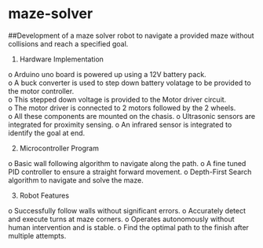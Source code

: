 # maze-solver 
##Development of a maze solver robot to navigate a provided maze without collisions and reach a specified goal.

1. Hardware Implementation

  o Arduino uno board is powered up using a 12V battery pack.  
  o A buck converter is used to step down battery volatage to be provided to the motor controller.  
  o This stepped down voltage is provided to the Motor driver circuit.  
  o The motor driver is connected to 2 motors followed by the 2 wheels.  
  o All these components are mounted on the chasis. 
  o Ultrasonic sensors are integrated for proximity sensing.
  o An infrared sensor is integrated to identify the goal at end.

2. Microcontroller Program

  o Basic wall following algorithm to navigate along the path.
  o A fine tuned PID controller to ensure a straight forward movement.
  o Depth-First Search algorithm to navigate and solve the maze.

3. Robot Features

  o Successfully follow walls without significant errors.
  o Accurately detect and execute turns at maze corners.
  o Operates autonomously without human intervention and is stable.
  o Find the optimal path to the finish after multiple attempts.
  
